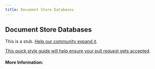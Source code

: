 ```yaml
---
title: Document Store Databases
---
```


## Document Store Databases

This is a stub. [Help our community expand it](https://github.com/freeCodeCamp/guide-articles/tree/master/articles/Computer-Science/Databases/Document-Store-Databases/index.md).

[This quick style guide will help ensure your pull request gets accepted](https://github.com/freeCodeCamp/guide-articles/blob/master/README.md).

<!-- The article goes here, in GitHub-flavored Markdown. Feel free to add YouTube videos, images, and CodePen/JSBin embeds  -->

#### More Information:
<!-- Please add any articles you think might be helpful to read before writing the article -->


